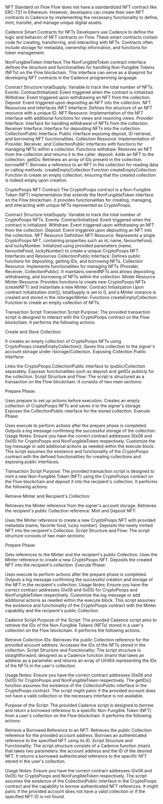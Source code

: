 NFT Standard on Flow
Flow does not have a standardized NFT contract like ERC-721 in Ethereum. However, developers can create their own NFT contracts in Cadence by implementing the necessary functionality to define, mint, transfer, and manage unique digital assets.

Cadence Smart Contracts for NFTs
Developers use Cadence to define the logic and behavior of NFT contracts on Flow. These smart contracts contain code for creating, transferring, and interacting with NFTs. Contracts often include storage for metadata, ownership information, and functions for token management.

NonFungibleToken Interface
The NonFungibleToken contract interface defines the structure and functionalities for handling Non-Fungible Tokens (NFTs) on the Flow blockchain. This interface can serve as a blueprint for developing NFT contracts in the Cadence programming language.

Contract Structure
totalSupply: Variable to track the total number of NFTs.
Events:
ContractInitialized: Event triggered when the contract is initialized.
Withdraw: Event triggered upon withdrawing an NFT from the collection.
Deposit: Event triggered upon depositing an NFT into the collection.
NFT Resources and Interfaces
INFT Interface: Defines the structure of an NFT resource with a unique ID.
NFT Resource: Implementation of the NFT interface with additional functions for views and resolving views.
Provider Interface: Interface for handling withdrawal of NFTs from the collection.
Receiver Interface: Interface for depositing NFTs into the collection.
CollectionPublic Interface: Public interface exposing deposit, ID retrieval, and borrowing NFT functionalities.
Collection Resource: Implementation of Provider, Receiver, and CollectionPublic interfaces with functions for managing NFTs within a collection.
Functions
withdraw: Removes an NFT from the collection and returns it to the caller.
deposit: Adds an NFT to the collection.
getIDs: Retrieves an array of IDs present in the collection.
borrowNFT: Borrows a reference to an NFT in the collection for reading data or calling methods.
createEmptyCollection Function
createEmptyCollection: Function to create an empty collection, ensuring that the created collection is indeed empty upon creation.


CryptoPoops NFT Contract
The CryptoPoops contract is a Non-Fungible Token (NFT) implementation that extends the NonFungibleToken interface on the Flow blockchain. It provides functionalities for creating, managing, and interacting with unique NFTs represented as CryptoPoops.

Contract Structure
totalSupply: Variable to track the total number of CryptoPoops NFTs.
Events:
ContractInitialized: Event triggered when the contract is initialized.
Withdraw: Event triggered upon withdrawing an NFT from the collection.
Deposit: Event triggered upon depositing an NFT into the collection.
NFT Resource Definition
NFT Resource: Represents a single CryptoPoops NFT, containing properties such as id, name, favouriteFood, and luckyNumber.
Initialized using provided parameters (name, favouriteFood, luckyNumber) to create a unique CryptoPoops NFT.
Interfaces and Resources
CollectionPublic Interface: Defines public functions for depositing, getting IDs, and borrowing NFTs.
Collection Resource: Implements functionalities for managing NFTs (Provider, Receiver, CollectionPublic). It maintains ownedNFTs and allows depositing, withdrawing, and borrowing of NFTs within the collection.
Minter Resource
Minter Resource: Provides functions to create new CryptoPoops NFTs (createNFT) and instantiate a new Minter.
Contract Initialization
Upon contract initialization (init()), totalSupply is set to 0, and a Minter instance is created and stored in the /storage/Minter.
Functions
createEmptyCollection: Function to create an empty collection of NFTs.

 Transaction Script
Transaction Script Purpose:
The provided transaction script is designed to interact with the CryptoPoops contract on the Flow blockchain. It performs the following actions:

Create and Store Collection:

It creates an empty collection of CryptoPoops NFTs using CryptoPoops.createEmptyCollection().
Saves this collection to the signer's account storage under /storage/Collection.
Exposing Collection Public Interface:

Links the CryptoPoops.CollectionPublic interface to /public/Collection separately.
Exposes functionalities such as deposit and getIDs publicly for the collection.
Script Structure and Flow:
The script is structured as a transaction on the Flow blockchain. It consists of two main sections:

Prepare Phase:

Uses prepare to set up actions before execution.
Creates an empty collection of CryptoPoops NFTs and saves it to the signer's storage.
Exposes the CollectionPublic interface for the stored collection.
Execute Phase:

Uses execute to perform actions after the prepare phase is completed.
Outputs a log message confirming the successful storage of the collection.
Usage Notes:
Ensure you have the correct contract addresses (0x06 and 0x05) for CryptoPoops and NonFungibleToken respectively.
Customize the log message or add additional actions as needed within the execute block.
This script assumes the existence and functionality of the CryptoPoops contract with the defined functionalities for creating collections and exposing public interfaces.


Transaction Script Purpose:
The provided transaction script is designed to mint a new Non-Fungible Token (NFT) using the CryptoPoops contract on the Flow blockchain and deposit it into the recipient's collection. It performs the following actions:

Retrieve Minter and Recipient's Collection:

Retrieves the Minter reference from the signer's account storage.
Retrieves the recipient's public Collection reference.
Mint and Deposit NFT:

Uses the Minter reference to create a new CryptoPoops NFT with provided metadata (name, favorite food, lucky number).
Deposits the newly minted NFT into the recipient's Collection.
Script Structure and Flow:
The script structure consists of two main sections:

Prepare Phase:

Gets references to the Minter and the recipient's public Collection.
Uses the Minter reference to create a new CryptoPoops NFT.
Deposits the created NFT into the recipient's collection.
Execute Phase:

Uses execute to perform actions after the prepare phase is completed.
Outputs a log message confirming the successful creation and storage of the NFT in the recipient's collection.
Usage Notes:
Ensure you have the correct contract addresses (0x06 and 0x05) for CryptoPoops and NonFungibleToken respectively.
Customize the log message or add additional actions as needed within the execute block.
This script assumes the existence and functionality of the CryptoPoops contract with the Minter capability and the recipient's public Collection.



 Cadence Script
Purpose of the Script:
The provided Cadence script aims to retrieve the IDs of the Non-Fungible Tokens (NFTs) stored in a user's collection on the Flow blockchain. It performs the following actions:

Retrieve Collection IDs:
Retrieves the public Collection reference for the provided account address.
Accesses the IDs of the NFTs stored in the collection.
Script Structure and Functionality:
The script structure is straightforward, designed as a Cadence function (main) that takes an address as a parameter and returns an array of UInt64 representing the IDs of the NFTs in the user's collection.

Usage Notes:
Ensure you have the correct contract addresses (0x06 and 0x05) for CryptoPoops and NonFungibleToken respectively.
The getIDs() function assumes the existence of the CollectionPublic interface in the CryptoPoops contract.
The script might panic if the provided account does not have a valid collection or the necessary interface is not available.

Purpose of the Script:
The provided Cadence script is designed to borrow and return a borrowed reference to a specific Non-Fungible Token (NFT) from a user's collection on the Flow blockchain. It performs the following actions:

Retrieve a Borrowed Reference to an NFT:
Retrieves the public Collection reference for the provided account address.
Borrows an authenticated reference to the specified NFT using its ID.
Script Structure and Functionality:
The script structure consists of a Cadence function (main) that takes two parameters: the account address and the ID of the desired NFT. It returns a borrowed authenticated reference to the specific NFT stored in the user's collection.

Usage Notes:
Ensure you have the correct contract addresses (0x06 and 0x05) for CryptoPoops and NonFungibleToken respectively.
The script assumes the existence of the CollectionPublic interface in the CryptoPoops contract and the capability to borrow authenticated NFT references.
It might panic if the provided account does not have a valid collection or if the specified NFT ID is not found.
